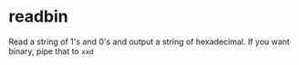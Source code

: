 # readbin
Read a string of 1's and 0's and output a string of hexadecimal. If you want binary, pipe that to `xxd`

